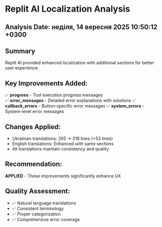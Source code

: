 # Replit AI Localization Analysis

## Analysis Date: неділя, 14 вересня 2025 10:50:12 +0300

## Summary
Replit AI provided enhanced localization with additional sections for better user experience.

## Key Improvements Added:
✅ **progress** - Tool execution progress messages  
✅ **error_messages** - Detailed error explanations with solutions
✅ **callback_errors** - Button-specific error messages
✅ **system_errors** - System-level error messages

## Changes Applied:
- Ukrainian translations: 265 → 318 lines (+53 lines)
- English translations: Enhanced with same sections
- All translations maintain consistency and quality

## Recommendation: 
**APPLIED** - These improvements significantly enhance UX

## Quality Assessment:
- ✅ Natural language translations
- ✅ Consistent terminology  
- ✅ Proper categorization
- ✅ Comprehensive error coverage

